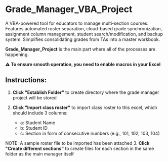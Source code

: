 # Grade_Manager_VBA_Project

A VBA-powered tool for educators to manage multi-section courses. Features automated roster separation, cloud-based grade synchronization, assignment column management, student search/modification, and backup system. Simplifies consolidating grades from TAs into a master workbook.

**Grade_Manager_Project** is the main part where all of the processes are happening.

**⚠️ To ensure smooth operation, you need to enable macros in your Excel**

## Instructions:

1. **Click "Establish Folder"** to create directory where the grade manager project will be stored

2. **Click "Import class roster"** to import class roster to this excel, which should include 3 columns:
   - a: Student Name
   - b: Student ID  
   - c: Section in form of consecutive numbers (e.g., 101, 102, 103, 104)

NOTE: A sample roster file to be imported has been attached
3. **Click "Create different sections"** to create files for each section in the same folder as the main manager itself
